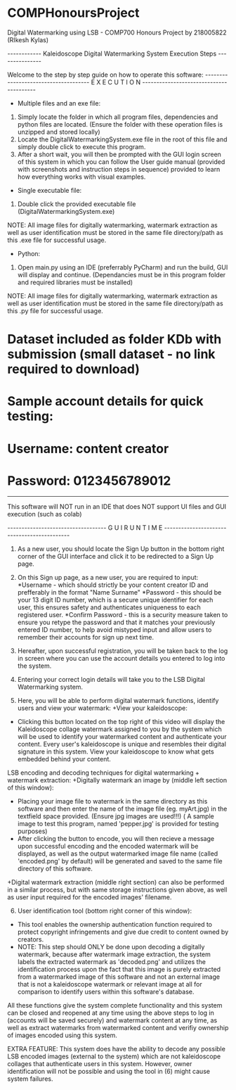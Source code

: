 # COMPHonoursProject
Digital Watermarking using LSB - COMP700 Honours Project by 218005822 (RIkesh Kylas)

------------ Kaleidoscope Digital Watermarking System Execution Steps ---------------

Welcome to the step by step guide on how to operate this software:
------------------------------------- E X E C U T I O N ----------------------------------------
* Multiple files and an exe file:
 
1) Simply locate the folder in which all program files, dependencies and python files are located.
     (Ensure the folder with these operation files is unzipped and stored locally)
2) Locate the DigitalWatermarkingSystem.exe file in the root of this file and simply double click
to execute this program. 
3) After a short wait, you will then be prompted with the GUI login screen of this system in which
you can follow the User guide manual (provided with screenshots and instruction steps in sequence)
provided to learn how everything works with visual examples.

* Single executable file:

1) Double click the provided executable file (DigitalWatermarkingSystem.exe)

NOTE: All image files for digitally watermarking, watermark extraction as well as user identification
must be stored in the same file directory/path as this .exe file for successful usage.

* Python:

1) Open main.py using an IDE (preferrably PyCharm) and run the build, GUI will display and continue.
   (Dependancies must be in this program folder and required libraries must be installed)

NOTE: All image files for digitally watermarking, watermark extraction as well as user identification
must be stored in the same file directory/path as this .py file for successful usage.

# Dataset included as folder KDb with submission (small dataset - no link required to download)
# Sample account details for quick testing:
# Username: content creator
# Password: 0123456789012
------------------------------------------------------------------------------------------------------

This software will NOT run in an IDE that does NOT support UI files and GUI execution (such as colab)

----------------------------------- G U I   R U N T I M E --------------------------------------------

1) As a new user, you should locate the Sign Up button in the bottom right corner of the GUI interface
and click it to be redirected to a Sign Up page.

2) On this Sign up page, as a new user, you are required to input:
*Username - which should strictly be your content creator ID and prefferably in the format "Name Surname"
*Password - this should be your 13 digit ID number, which is a secure unique identifier for each user, this
            ensures safety and authenticates uniqueness to each registered user.
*Confirm Password - this is a security measure taken to ensure you retype the password and that it matches
                    your previously entered ID number, to help avoid mistyped input and allow users to 
                    remember their accounts for sign up next time.

3) Hereafter, upon successful registration, you will be taken back to the log in screen where you can use
the account details you entered to log into the system.

4) Entering your correct login details will take you to the LSB Digital Watermarking system.

5) Here, you will be able to perform digital watermark functions, identify users and view your watermark: 
+View your kaleidoscope:
-  Clicking this button located on the top right of this video will display the Kaleidoscope collage
   watermark assigned to you by the system which will be used to identify your watermarked content
   and authenticate your content. Every user's kaleidoscope is unique and resembles their digital
   signature in this system. View your kaleidoscope to know what gets embedded behind your content.

LSB encoding and decoding techniques for digital watermarking + watermark extraction:
+Digitally watermark an image by (middle left section of this window):
- Placing your image file to watermark in the same directory as this software and then enter the name of
  the image file (eg. myArt.jpg) in the textfield space provided. (Ensure jpg images are used!!!)
  ( A sample image to test this program, named 'pepper.jpg' is provided for testing purposes)
- After clicking the button to encode, you will then recieve a message upon successful encoding and the 
  encoded watermark will be displayed, as well as the output watermarked image file name (called 'encoded.png'
  by default) will be generated and saved to the same file directory of this software.
  
+Digital watermark extraction (middle right section) can also be performed in a similar process, but with same 
storage instructions given above, as well as user input required for the encoded images' filename.

6) User identification tool (bottom right corner of this window):
-  This tool enables the ownership authentication function required to protect copyright infringements and 
   give due credit to content owned by creators.
-  NOTE: This step should ONLY be done upon decoding a digitally watermark, because after watermark image
   extraction, the system labels the extracted watermark as 'decoded.png' and utilizes the identification
   process upon the fact that this image is purely extracted from a watermarked image of this software and
   not an external image that is not a kaleidoscope watermark or relevant image at all for comparison to 
   identify users within this software's database.

All these functions give the system complete functionality and this system can be closed and reopened at any
time using the above steps to log in (accounts will be saved securely) and watermark content at any time, as
well as extract watermarks from watermarked content and verifiy ownership of images encoded using this system.

EXTRA FEATURE: This system does have the ability to decode any possible LSB encoded images (external to the system) which
are not kaleidoscope collages that authenticate users in this system. However, owner identification will not be possible
and using the tool in (6) might cause system failures.
